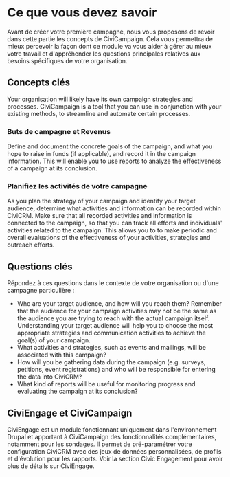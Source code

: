 Ce que vous devez savoir
========================

Avant de créer votre première campagne, nous vous proposons de revoir dans cette partie les concepts de CiviCampaign. Cela vous permettra de mieux percevoir la façon dont ce module va vous aider à gérer au mieux votre travail et d'appréhender les questions principales relatives aux besoins spécifiques de votre organisation.

Concepts clés
-------------

Your organisation will likely have its own campaign strategies and
processes. CiviCampaign is a tool that you can use in conjunction with
your existing methods, to streamline and automate certain processes.

### Buts de campagne et Revenus

Define and document the concrete goals of the campaign, and what you
hope to raise in funds (if applicable), and record it in the campaign
information. This will enable you to use reports to analyze the
effectiveness of a campaign at its conclusion.

### Planifiez les activités de votre campagne

As you plan the strategy of your campaign and identify your target
audience, determine what activities and information can be recorded
within CiviCRM. Make sure that all recorded activities and information
is connected to the campaign, so that you can track all efforts and
individuals' activities related to the campaign. This allows you to to
make periodic and overall evaluations of the effectiveness of your
activities, strategies and outreach efforts.

Questions clés
--------------

Répondez à ces questions dans le contexte de votre organisation ou d'une campagne particulière :
-   Who are your target audience, and how will you reach them? Remember
    that the audience for your campaign activities may not be the same
    as the audience you are trying to reach with the actual campaign
    itself. Understanding your target audience will help you to choose
    the most appropriate strategies and communication activities to
    achieve the goal(s) of your campaign.
-   What activities and strategies, such as events and mailings, will be
    associated with this campaign?
-   How will you be gathering data during the campaign (e.g. surveys,
    petitions, event registrations) and who will be responsible for
    entering the data into CiviCRM?
-   What kind of reports will be useful for monitoring progress and
    evaluating the campaign at its conclusion?

CiviEngage et CiviCampaign
--------------------------

CiviEngage est un module fonctionnant uniquement dans l'environnement Drupal et apportant à CiviCampaign des fonctionnalités complémentaires, notamment pour les sondages. Il permet de pré-paramétrer votre configuration CiviCRM avec des jeux de données personnalisées, de profils et d'évolution pour les rapports.
Voir la section Civic Engagement pour avoir plus de détails sur CiviEngage.


